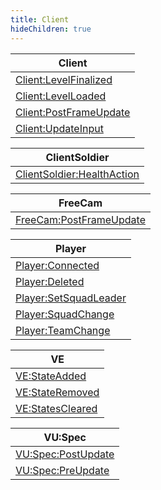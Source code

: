 ```yaml
---
title: Client
hideChildren: true
---
```

| Client                                                               |
| -------------------------------------------------------------------- |
| [Client:LevelFinalized](/vext/ref/evt/clt/ClientLevelFinalized)   |
| [Client:LevelLoaded](/vext/ref/evt/clt/ClientLevelLoaded)         |
| [Client:PostFrameUpdate](/vext/ref/evt/clt/ClientPostFrameUpdate) |
| [Client:UpdateInput](/vext/ref/evt/clt/ClientUpdateInput)         |

| ClientSoldier                                                                |
| ---------------------------------------------------------------------------- |
| [ClientSoldier:HealthAction](/vext/ref/evt/clt/ClientSoldierHealthAction) |

| FreeCam                                                                |
| ---------------------------------------------------------------------- |
| [FreeCam:PostFrameUpdate](/vext/ref/evt/clt/FreeCamPostFrameUpdate) |

| Player                                                             |
| ------------------------------------------------------------------ |
| [Player:Connected](/vext/ref/evt/clt/PlayerConnected)           |
| [Player:Deleted](/vext/ref/evt/clt/PlayerDeleted)               |
| [Player:SetSquadLeader](/vext/ref/evt/clt/PlayerSetSquadLeader) |
| [Player:SquadChange](/vext/ref/evt/clt/PlayerSquadChange)       |
| [Player:TeamChange](/vext/ref/evt/clt/PlayerTeamChange)         |

| VE                                                       |
| -------------------------------------------------------- |
| [VE:StateAdded](/vext/ref/evt/clt/VEStateAdded)       |
| [VE:StateRemoved](/vext/ref/evt/clt/VEStateRemoved)   |
| [VE:StatesCleared](/vext/ref/evt/clt/VEStatesCleared) |

| VU:Spec                                                     |
| ----------------------------------------------------------- |
| [VU:Spec:PostUpdate](/vext/ref/evt/clt/VUSpecPostUpdate) |
| [VU:Spec:PreUpdate](/vext/ref/evt/clt/VUSpecPreUpdate)   |
